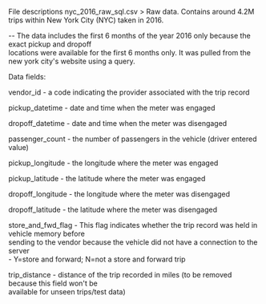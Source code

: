 
File descriptions
nyc_2016_raw_sql.csv > Raw data. Contains around 4.2M trips within New York City (NYC) taken in 2016. 

-- The data includes the first 6 months of the year 2016 only because the exact pickup and dropoff  
   locations were available for the first 6 months only. It was pulled from the new york city's 
   website using a query. 


Data fields:

vendor_id - a code indicating the provider associated with the trip record

pickup_datetime - date and time when the meter was engaged

dropoff_datetime - date and time when the meter was disengaged

passenger_count - the number of passengers in the vehicle (driver entered value)

pickup_longitude - the longitude where the meter was engaged

pickup_latitude - the latitude where the meter was engaged

dropoff_longitude - the longitude where the meter was disengaged

dropoff_latitude - the latitude where the meter was disengaged

store_and_fwd_flag - This flag indicates whether the trip record was held in vehicle memory before  
                     sending to the vendor because the vehicle did not have a connection to the server   
					 - Y=store and forward; N=not a store and forward trip

trip_distance - distance of the trip recorded in miles (to be removed because this field won't be  
                available for unseen trips/test data)